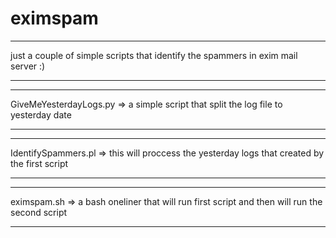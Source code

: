 # eximspam
***
just a couple of simple scripts that identify the spammers in exim mail server :)
***

***
GiveMeYesterdayLogs.py => a simple script that split the log file to yesterday date
***

***
IdentifySpammers.pl => this will proccess the yesterday logs that created  by the first script
***

***
eximspam.sh => a bash oneliner that will run first script and then will run the second script
***
